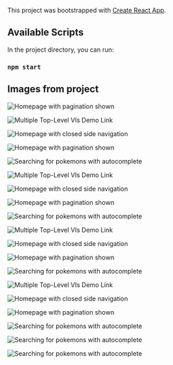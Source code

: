 This project was bootstrapped with [Create React App](https://github.com/facebook/create-react-app).

## Available Scripts

In the project directory, you can run:

### `npm start`

## Images from project

![Homepage with pagination shown](https://user-images.githubusercontent.com/11068759/71975113-795b1080-3213-11ea-9a01-a6d08d666588.png)

![Multiple Top-Level VIs Demo Link](https://user-images.githubusercontent.com/11068759/71975114-795b1080-3213-11ea-8dd8-5698e5b26d6a.png)

![Homepage with closed side navigation](https://user-images.githubusercontent.com/11068759/71975115-795b1080-3213-11ea-9d85-727f2db6c42e.png)

![Homepage with pagination shown](https://user-images.githubusercontent.com/11068759/71975117-795b1080-3213-11ea-97f1-c9c089b8e6ab.png)

![Searching for pokemons with autocomplete](https://user-images.githubusercontent.com/11068759/71975118-795b1080-3213-11ea-9076-b53324106bfb.png)


![Multiple Top-Level VIs Demo Link](https://user-images.githubusercontent.com/11068759/71975119-79f3a700-3213-11ea-943a-b60b801bd3a6.png)

![Homepage with closed side navigation](https://user-images.githubusercontent.com/11068759/71975136-7fe98800-3213-11ea-8a68-cddf26fb0f31.png)

![Homepage with pagination shown](https://lh4.googleusercontent.com/ix_QYIaqHFKACYrtmS_Zc1kAV4rpvIeO9GI7tpnyauBPf8Byb6LNF1TZRurbx7KQOM3DcQ)

![Searching for pokemons with autocomplete](https://user-images.githubusercontent.com/11068759/71975137-7fe98800-3213-11ea-8fdf-0fe3e3a4fa25.png)



![Multiple Top-Level VIs Demo Link](https://user-images.githubusercontent.com/11068759/71975139-80821e80-3213-11ea-9e6a-6529acc4e6ca.png)

![Homepage with closed side navigation](https://user-images.githubusercontent.com/11068759/71975140-80821e80-3213-11ea-9e06-ca6d364aa805.png)

![Homepage with pagination shown](https://user-images.githubusercontent.com/11068759/71975141-80821e80-3213-11ea-803e-7186d8ee3b1f.png)

![Searching for pokemons with autocomplete](https://user-images.githubusercontent.com/11068759/71975142-80821e80-3213-11ea-8b83-d2dcf26a9339.png)


![Multiple Top-Level VIs Demo Link](https://user-images.githubusercontent.com/11068759/71975144-80821e80-3213-11ea-9e18-81cb4d831a16.png)

![Homepage with closed side navigation](https://user-images.githubusercontent.com/11068759/71975151-837d0f00-3213-11ea-9d36-a14a433fcfad.png)

![Homepage with pagination shown](https://user-images.githubusercontent.com/11068759/71975153-837d0f00-3213-11ea-9231-2a42c0c22e9c.png)

![Searching for pokemons with autocomplete](https://user-images.githubusercontent.com/11068759/71975154-837d0f00-3213-11ea-9258-c27ff2219dc1.png)


![Searching for pokemons with autocomplete](https://user-images.githubusercontent.com/11068759/71975155-8415a580-3213-11ea-8a03-92ebf06e82bd.png)


![Searching for pokemons with autocomplete](https://user-images.githubusercontent.com/11068759/71975156-8415a580-3213-11ea-8c0e-6ac99d458557.png)

